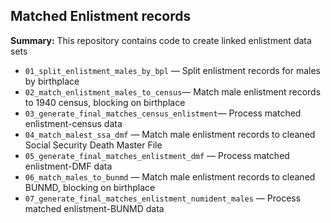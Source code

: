 ## Matched Enlistment records


**Summary:** This repository contains code to create linked enlistment data sets

- `01_split_enlistment_males_by_bpl` — Split enlistment records for males by birthplace
- `02_match_enlistment_males_to_census`— Match male enlistment records to 1940 census, blocking on birthplace
- `03_generate_final_matches_census_enlistment`— Process matched enlistment-census data
- `04_match_malest_ssa_dmf` — Match male enlistment records to cleaned Social Security Death Master File
- `05_generate_final_matches_enlistment_dmf` — Process matched enlistment-DMF data
- `06_match_males_to_bunmd` — Match male enlistment records to cleaned BUNMD, blocking on birthplace
- `07_generate_final_matches_enlistment_numident_males` — Process matched enlistment-BUNMD data


